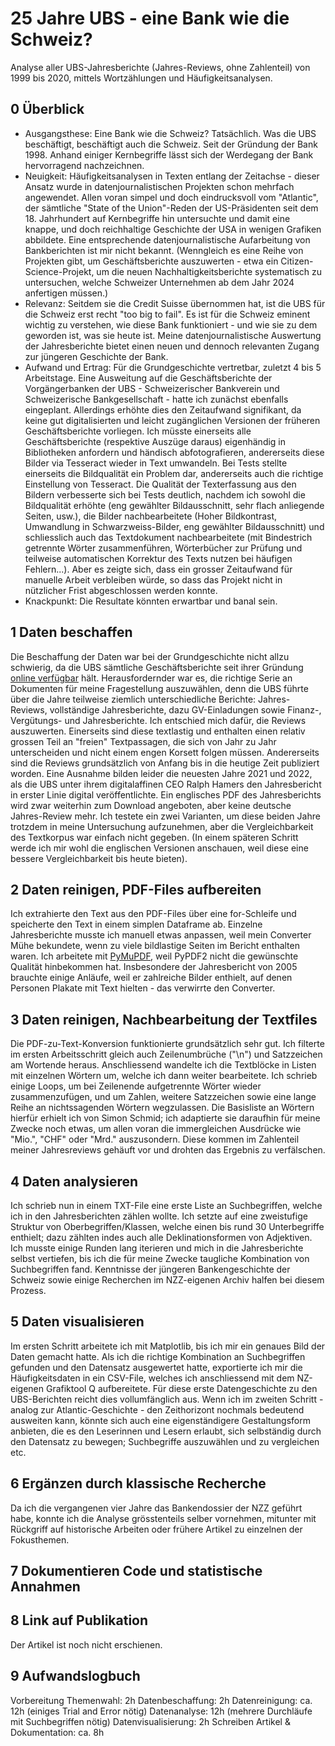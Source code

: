 # 25 Jahre UBS - eine Bank wie die Schweiz?
Analyse aller UBS-Jahresberichte (Jahres-Reviews, ohne Zahlenteil) von 1999 bis 2020, mittels Wortzählungen und Häufigkeitsanalysen.

## 0 Überblick
- Ausgangsthese: Eine Bank wie die Schweiz? Tatsächlich. Was die UBS beschäftigt, beschäftigt auch die Schweiz. Seit der Gründung der Bank 1998. Anhand einiger Kernbegriffe lässt sich der Werdegang der Bank hervorragend nachzeichnen.
- Neuigkeit: Häufigkeitsanalysen in Texten entlang der Zeitachse - dieser Ansatz wurde in datenjournalistischen Projekten schon mehrfach angewendet. Allen voran simpel und doch eindrucksvoll vom "Atlantic", der sämtliche "State of the Union"-Reden der US-Präsidenten seit dem 18. Jahrhundert auf Kernbegriffe hin untersuchte und damit eine knappe, und doch reichhaltige Geschichte der USA in wenigen Grafiken abbildete. Eine entsprechende datenjournalistische Aufarbeitung von Bankberichten ist mir nicht bekannt. (Wenngleich es eine Reihe von Projekten gibt, um Geschäftsberichte auszuwerten - etwa ein Citizen-Science-Projekt, um die neuen Nachhaltigkeitsberichte systematisch zu untersuchen, welche Schweizer Unternehmen ab dem Jahr 2024 anfertigen müssen.)
- Relevanz: Seitdem sie die Credit Suisse übernommen hat, ist die UBS für die Schweiz erst recht "too big to fail". Es ist für die Schweiz eminent wichtig zu verstehen, wie diese Bank funktioniert - und wie sie zu dem geworden ist, was sie heute ist. Meine datenjournalistische Auswertung der Jahresberichte bietet einen neuen und dennoch relevanten Zugang zur jüngeren Geschichte der Bank.
- Aufwand und Ertrag: Für die Grundgeschichte vertretbar, zuletzt 4 bis 5 Arbeitstage. Eine Ausweitung auf die Geschäftsberichte der Vorgängerbanken der UBS - Schweizerischer Bankverein und Schweizerische Bankgesellschaft - hatte ich zunächst ebenfalls eingeplant. Allerdings erhöhte dies den Zeitaufwand signifikant, da keine gut digitalisierten und leicht zugänglichen Versionen der früheren Geschäftsberichte vorliegen. Ich müsste einerseits alle Geschäftsberichte (respektive Auszüge daraus) eigenhändig in Bibliotheken anfordern und händisch abfotografieren, andererseits diese Bilder via Tesseract wieder in Text umwandeln. Bei Tests stellte einerseits die Bildqualität ein Problem dar, andererseits auch die richtige Einstellung von Tesseract. Die Qualität der Texterfassung aus den Bildern verbesserte sich bei Tests deutlich, nachdem ich sowohl die Bildqualität erhöhte (eng gewählter Bildausschnitt, sehr flach anliegende Seiten, usw.), die Bilder nachbearbeitete (Hoher Bildkontrast, Umwandlung in Schwarzweiss-Bilder, eng gewählter Bildausschnitt) und schliesslich auch das Textdokument nachbearbeitete (mit Bindestrich getrennte Wörter zusammenführen, Wörterbücher zur Prüfung und teilweise automatischen Korrektur des Texts nutzen bei häufigen Fehlern...). Aber es zeigte sich, dass ein grosser Zeitaufwand für manuelle Arbeit verbleiben würde, so dass das Projekt nicht in nützlicher Frist abgeschlossen werden konnte.
- Knackpunkt: Die Resultate könnten erwartbar und banal sein.

## 1 Daten beschaffen
Die Beschaffung der Daten war bei der Grundgeschichte nicht allzu schwierig, da die UBS sämtliche Geschäftsberichte seit ihrer Gründung [online verfügbar](https://www.ubs.com/global/de/investor-relations/financial-information/annual-reporting/ar-archive.html) hält. Herausfordernder war es, die richtige Serie an Dokumenten für meine Fragestellung auszuwählen, denn die UBS führte über die Jahre teilweise ziemlich unterschiedliche Berichte: Jahres-Reviews, vollständige Jahresberichte, dazu GV-Einladungen sowie Finanz-, Vergütungs- und Jahresberichte. Ich entschied mich dafür, die Reviews auszuwerten. Einerseits sind diese textlastig und enthalten einen relativ grossen Teil an "freien" Textpassagen, die sich von Jahr zu Jahr unterscheiden und nicht einem engen Korsett folgen müssen. Andererseits sind die Reviews grundsätzlich von Anfang bis in die heutige Zeit publiziert worden. Eine Ausnahme bilden leider die neuesten Jahre 2021 und 2022, als die UBS unter ihrem digitalaffinen CEO Ralph Hamers den Jahresbericht in erster Linie digital veröffentlichte. Ein englisches PDF des Jahresberichts wird zwar weiterhin zum Download angeboten, aber keine deutsche Jahres-Review mehr. Ich testete ein zwei Varianten, um diese beiden Jahre trotzdem in meine Untersuchung aufzunehmen, aber die Vergleichbarkeit des Textkorpus war einfach nicht gegeben. (In einem späteren Schritt werde ich mir wohl die englischen Versionen anschauen, weil diese eine bessere Vergleichbarkeit bis heute bieten).

## 2 Daten reinigen, PDF-Files aufbereiten
Ich extrahierte den Text aus den PDF-Files über eine for-Schleife und speicherte den Text in einem simplen Dataframe ab. Einzelne Jahresberichte musste ich manuell etwas anpassen, weil mein Converter Mühe bekundete, wenn zu viele bildlastige Seiten im Bericht enthalten waren. Ich arbeitete mit [PyMuPDF](https://pymupdf.readthedocs.io/en/latest/), weil PyPDF2 nicht die gewünschte Qualität hinbekommen hat. Insbesondere der Jahresbericht von 2005 brauchte einige Anläufe, weil er zahlreiche Bilder enthielt, auf denen Personen Plakate mit Text hielten - das verwirrte den Converter.

## 3 Daten reinigen, Nachbearbeitung der Textfiles
Die PDF-zu-Text-Konversion funktionierte grundsätzlich sehr gut. Ich filterte im ersten Arbeitsschritt gleich auch Zeilenumbrüche ("\n") und Satzzeichen am Wortende heraus. Anschliessend wandelte ich die Textblöcke in Listen mit einzelnen Wörtern um, welche ich dann weiter bearbeitete. Ich schrieb einige Loops, um bei Zeilenende aufgetrennte Wörter wieder zusammenzufügen, und um Zahlen, weitere Satzzeichen sowie eine lange Reihe an nichtssagenden Wörtern wegzulassen. Die Basisliste an Wörtern hierfür erhielt ich von Simon Schmid; ich adaptierte sie daraufhin für meine Zwecke noch etwas, um allen voran die immergleichen Ausdrücke wie "Mio.", "CHF" oder "Mrd." auszusondern. Diese kommen im Zahlenteil meiner Jahresreviews gehäuft vor und drohten das Ergebnis zu verfälschen.

## 4 Daten analysieren
Ich schrieb nun in einem TXT-File eine erste Liste an Suchbegriffen, welche ich in den Jahresberichten zählen wollte. Ich setzte auf eine zweistufige Struktur von Oberbegriffen/Klassen, welche einen bis rund 30 Unterbegriffe enthielt; dazu zählten indes auch alle Deklinationsformen von Adjektiven. Ich musste einige Runden lang iterieren und mich in die Jahresberichte selbst vertiefen, bis ich die für meine Zwecke taugliche Kombination von Suchbegriffen fand. Kenntnisse der jüngeren Bankengeschichte der Schweiz sowie einige Recherchen im NZZ-eigenen Archiv halfen bei diesem Prozess.

## 5 Daten visualisieren
Im ersten Schritt arbeitete ich mit Matplotlib, bis ich mir ein genaues Bild der Daten gemacht hatte. Als ich die richtige Kombination an Suchbegriffen gefunden und den Datensatz ausgewertet hatte, exportierte ich mir die Häufigkeitsdaten in ein CSV-File, welches ich anschliessend mit dem NZ-eigenen Grafiktool Q aufbereitete. Für diese erste Datengeschichte zu den UBS-Berichten reicht dies vollumfänglich aus. Wenn ich im zweiten Schritt - analog zur Atlantic-Geschichte - den Zeithorizont nochmals bedeutend ausweiten kann, könnte sich auch eine eigenständigere Gestaltungsform anbieten, die es den Leserinnen und Lesern erlaubt, sich selbständig durch den Datensatz zu bewegen; Suchbegriffe auszuwählen und zu vergleichen etc.

## 6 Ergänzen durch klassische Recherche
Da ich die vergangenen vier Jahre das Bankendossier der NZZ geführt habe, konnte ich die Analyse grösstenteils selber vornehmen, mitunter mit Rückgriff auf historische Arbeiten oder frühere Artikel zu einzelnen der Fokusthemen.

## 7 Dokumentieren Code und statistische Annahmen

## 8 Link auf Publikation
Der Artikel ist noch nicht erschienen.

## 9 Aufwandslogbuch
Vorbereitung Themenwahl: 2h
Datenbeschaffung: 2h
Datenreinigung: ca. 12h (einiges Trial and Error nötig)
Datenanalyse: 12h (mehrere Durchläufe mit Suchbegriffen nötig)
Datenvisualisierung: 2h
Schreiben Artikel & Dokumentation: ca. 8h

